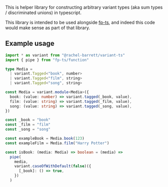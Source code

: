 This is helper library for constructing arbitrary variant types (aka sum types / discriminated unions) in typescript.

This library is intended to be used alongside [fp-ts](https://gcanti.github.io/fp-ts/), and indeed this code would make sense as part of that library.

## Example usage

```typescript
import * as variant from "@rachel-barrett/variant-ts"
import { pipe } from "fp-ts/function"

type Media =
  | variant.Tagged<"book", number>
  | variant.Tagged<"film", string>
  | variant.Tagged<"song", string>

const Media = variant.module<Media>({
  book: (value: number) => variant.tagged(_book, value),
  film: (value: string) => variant.tagged(_film, value),
  song: (value: string) => variant.tagged(_song, value),
})

const _book = "book"
const _film = "film"
const _song = "song"

const exampleBook = Media.book(123)
const exampleFilm = Media.film("Harry Potter")

const isBook: (media: Media) => boolean = (media) =>
  pipe(
    media,
    variant.caseOfWithDefault(false)({
      [_book]: () => true,
    })
  )
```


